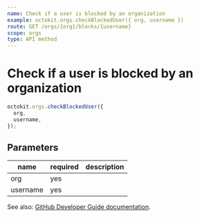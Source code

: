 ```yaml
---
name: Check if a user is blocked by an organization
example: octokit.orgs.checkBlockedUser({ org, username })
route: GET /orgs/{org}/blocks/{username}
scope: orgs
type: API method
---
```


# Check if a user is blocked by an organization

```js
octokit.orgs.checkBlockedUser({
  org,
  username,
});
```

## Parameters

<table>
  <thead>
    <tr>
      <th>name</th>
      <th>required</th>
      <th>description</th>
    </tr>
  </thead>
  <tbody>
    <tr><td>org</td><td>yes</td><td>

</td></tr>
<tr><td>username</td><td>yes</td><td>

</td></tr>
  </tbody>
</table>

See also: [GitHub Developer Guide documentation](https://developer.github.com/v3/orgs/blocking/#check-if-a-user-is-blocked-by-an-organization).

